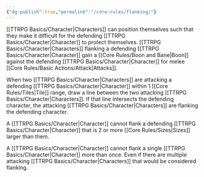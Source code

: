```yaml
---
{"dg-publish":true,"permalink":"/core-rules/flanking/"}
---
```


[[TTRPG Basics/Character\|Characters]] can position themselves such that they make it difficult for the defending [[TTRPG Basics/Character\|Character]] to protect themselves. [[TTRPG Basics/Character\|Characters]] flanking a defending [[TTRPG Basics/Character\|Character]] gain a [[Core Rules/Boon and Bane\|Boon]] against the defending [[TTRPG Basics/Character\|Character]] for melee [[Core Rules/Basic Actions/Attack\|Attacks]].

When two [[TTRPG Basics/Character\|Characters]] are attacking a defending [[TTRPG Basics/Character\|Character]] within 1 [[Core Rules/Tiles\|Tile]] range, draw a line between the two attacking [[TTRPG Basics/Character\|Characters]]. If that line intersects the defending character, the attacking [[TTRPG Basics/Character\|Characters]] are flanking the defending character. 

A [[TTRPG Basics/Character\|Character]] cannot flank a defending [[TTRPG Basics/Character\|Character]] that is 2 or more [[Core Rules/Sizes\|Sizes]] larger than them.

A [[TTRPG Basics/Character\|Character]] cannot flank a single [[TTRPG Basics/Character\|Character]] more than once. Even if there are multiple attacking [[TTRPG Basics/Character\|Characters]] that would be considered flanking.
